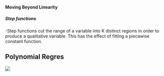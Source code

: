**Moving Beyond Linearity**

##### Step functions
-Step functions cut the range of a variable into K distinct regions in
order to produce a qualitative variable. This has the effect of fitting
a piecewise constant function.

## Polynomial Regres

<img src="D:\GitHub\Images for notes\2.jpg">
